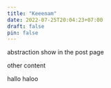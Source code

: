 ```yaml
---
title: "Keeenam"
date: 2022-07-25T20:04:23+07:00
draft: false
pin: false
---
```

abstraction show in the post page
<!--more-->
other content


hallo haloo

